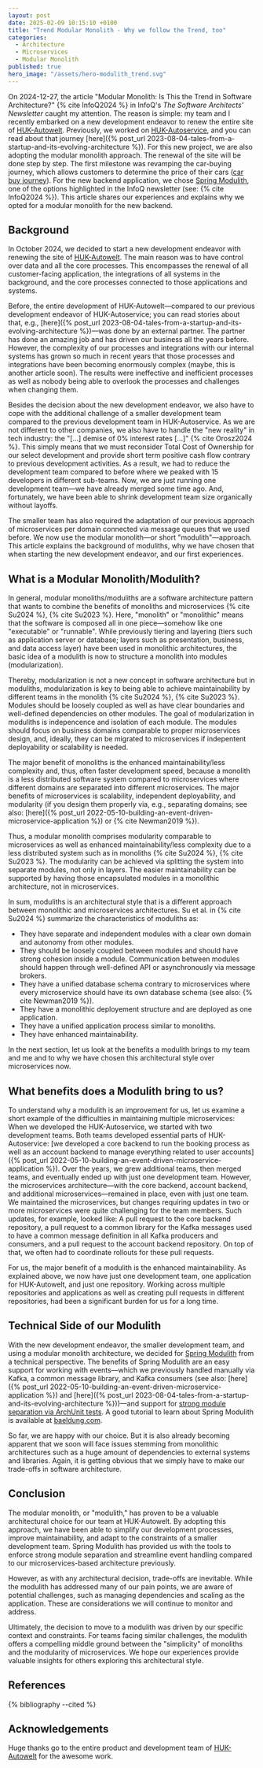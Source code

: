 ```yaml
---
layout: post
date: 2025-02-09 10:15:10 +0100
title: "Trend Modular Monolith - Why we follow the Trend, too"
categories:
  - Architecture
  - Microservices
  - Modular Monolith
published: true
hero_image: "/assets/hero-modulith_trend.svg"
---
```

On 2024-12-27, the article "Modular Monolith: Is This the Trend in Software Architecture?" {% cite InfoQ2024 %} in InfoQ's *The Software Architects' Newsletter* caught my attention.
The reason is simple: my team and I recently embarked on a new development endeavor to renew the entire site of [HUK-Autowelt](https://www.huk-autowelt.de).
Previously, we worked on [HUK-Autoservice](https://www.huk-autoservice.de), and you can read about that journey [here]({% post_url 2023-08-04-tales-from-a-startup-and-its-evolving-architecture %}). For this new project, we are also adopting the modular monolith approach.
The renewal of the site will be done step by step.
The first milestone was revamping the car-buying journey, which allows customers to determine the price of their cars ([car buy journey](https://bewertung.huk-autowelt.de)).
For the new backend application, we chose [Spring Modulith](https://spring.io/projects/spring-modulith), one of the options highlighted in the InfoQ newsletter (see: {% cite InfoQ2024 %}). 
This article shares our experiences and explains why we opted for a modular monolith for the new backend.

## Background

In October 2024, we decided to start a new development endeavor with renewing the site of [HUK-Autowelt](https://www.huk-autowelt.de).
The main reason was to have control over data and all the core processes.
This encompasses the renewal of all customer-facing application, the integrations of all systems in the background, and the core processes connected to those applications and systems.

Before, the entire development of HUK-Autowelt—compared to our previous development endeavor of HUK-Autoservice; you can read stories about that, e.g., [here]({% post_url 2023-08-04-tales-from-a-startup-and-its-evolving-architecture %})—was done by an external partner.
The partner has done an amazing job and has driven our business all the years before.
However, the complexity of our processes and integrations with our internal systems has grown so much in recent years that those processes and integrations have been becoming enormously complex (maybe, this is another article soon).
The results were ineffective and inefficient processes as well as nobody being able to overlook the processes and challenges when changing them.

Besides the decision about the new development endeavor, we also have to cope with the additional challenge of a smaller development team compared to the previous development team in HUK-Autoservice.
As we are not different to other companies, we also have to handle the "new reality" in tech industry: the "[...] demise of 0% interest rates [...]" {% cite Orosz2024 %}.
This simply means that we must reconsider Total Cost of Ownership for our select development and provide short term positive cash flow contrary to previous development activities.
As a result, we had to reduce the development team compared to before where we peaked with 15 developers in different sub-teams.
Now, we are just running one development team—we have already merged some time ago.
And, fortunately, we have been able to shrink development team size organically without layoffs.

The smaller team has also required the adaptation of our previous approach of microservices per domain connected via message queues that we used before.
We now use the modular monolith—or short "modulith"—approach.
This article explains the background of moduliths, why we have chosen that when starting the new development endeavor, and our first experiences.

## What is a Modular Monolith/Modulith?

In general, modular monoliths/moduliths are a software architecture pattern that wants to combine the benefits of monoliths and microservices {% cite Su2024 %}, {% cite Su2023 %}.
Here, "monolith" or "monolithic" means that the software is composed all in one piece—somehow like one "executable" or "runnable".
While previously tiering and layering (tiers such as application server or database; layers such as presentation, business, and data access layer) have been used in monolithic architectures, the basic idea of a modulith is now to structure a monolith into modules (modularization).

Thereby, modularization is not a new concept in software architecture but in moduliths, modularization is key to being able to achieve maintainability by different teams in the monolith {% cite Su2024 %}, {% cite Su2023 %}.
Modules should be loosely coupled as well as have clear boundaries and well-defined dependencies on other modules.
The goal of modularization in moduliths is indepencence and isolation of each module.
The modules should focus on business domains comparable to proper microservices design, and, ideally, they can be migrated to microservices if indepentent deployability or scalability is needed.

The major benefit of monoliths is the enhanced maintainability/less complexity and, thus, often faster development speed, because a monolith is a less distributed software system compared to microservices where different domains are separated into different microservices.
The major benefits of microservices is scalability, independent deployability, and modularity (if you design them properly via, e.g., separating domains; see also: [here]({% post_url 2022-05-10-building-an-event-driven-microservice-application %}) or {% cite Newman2019 %}).

Thus, a modular monolith comprises modularity comparable to microservices as well as enhanced maintainability/less complexity due to a less distributed system such as in monoliths {% cite Su2024 %}, {% cite Su2023 %}.
The modularity can be achieved via splitting the system into separate modules, not only in layers.
The easier maintainability can be supported by having those encapsulated modules in a monolithic architecture, not in microservices.

In sum, moduliths is an architectural style that is a different approach between monolithic and microservices architectures.
Su et al. in {% cite Su2024 %} summarize the characteristics of moduliths as:
 * They have separate and independent modules with a clear own domain and autonomy from other modules.
 * They should be loosely coupled between modules and should have strong cohesion inside a module. Communication between modules should happen through well-defined API or asynchronously via message brokers.
 * They have a unified database schema contrary to microservices where every microservice should have its own database schema (see also: {% cite Newman2019 %}).
 * They have a monolithic deployement structure and are deployed as one application.
 * They have a unified application process similar to monoliths.
 * They have enhanced maintainability.

In the next section, let us look at the benefits a modulith brings to my team and me and to why we have chosen this architectural style over microservices now.

## What benefits does a Modulith bring to us?

To understand why a modulith is an improvement for us, let us examine a short example of the difficulties in maintaining multiple microservices:
When we developed the HUK-Autoservice, we started with two development teams.
Both teams developed essential parts of HUK-Autoservice: [we developed a core backend to run the booking process as well as an account backend to manage everything related to user accounts]({% post_url 2022-05-10-building-an-event-driven-microservice-application %}).
Over the years, we grew additional teams, then merged teams, and eventually ended up with just one development team.
However, the microservices architecture—with the core backend, account backend, and additional microservices—remained in place, even with just one team.
We maintained the microservices, but changes requiring updates in two or more microservices were quite challenging for the team members.
Such updates, for example, looked like: A pull request to the core backend repository, a pull request to a common library for the Kafka messages used to have a common message definition in all Kafka producers and consumers, and a pull request to the account backend repository.
On top of that, we often had to coordinate rollouts for these pull requests.

For us, the major benefit of a modulith is the enhanced maintainability.
As explained above, we now have just one development team, one application for HUK-Autowelt, and just one repository.
Working across multiple repositories and applications as well as creating pull requests in different repositories, had been a significant burden for us for a long time.

## Technical Side of our Modulith

With the new development endeavor, the smaller development team, and using a modular monolith architecture, we decided for [Spring Modulith](https://spring.io/projects/spring-modulith) from a technical perspective.
The benefits of Spring Modulith are an easy support for working with events—which we previously handled manually via Kafka, a common message library, and Kafka consumers (see also: [here]({% post_url 2022-05-10-building-an-event-driven-microservice-application %}) and [here]({% post_url 2023-08-04-tales-from-a-startup-and-its-evolving-architecture %}))—and support for [strong module separation via ArchUnit tests](https://docs.spring.io/spring-modulith/reference/verification.html).
A good tutorial to learn about Spring Modulith is available at [baeldung.com](https://www.baeldung.com/spring-modulith).

So far, we are happy with our choice.
But it is also already becoming apparent that we soon will face issues stemming from monolithic architectures such as a huge amount of dependencies to external systems and libraries.
Again, it is getting obvious that we simply have to make our trade-offs in software architecture.

## Conclusion

The modular monolith, or "modulith," has proven to be a valuable architectural choice for our team at HUK-Autowelt.
By adopting this approach, we have been able to simplify our development processes, improve maintainability, and adapt to the constraints of a smaller development team.
Spring Modulith has provided us with the tools to enforce strong module separation and streamline event handling compared to our microservices-based architecture previously.

However, as with any architectural decision, trade-offs are inevitable.
While the modulith has addressed many of our pain points, we are aware of potential challenges, such as managing dependencies and scaling as the application.
These are considerations we will continue to monitor and address.

Ultimately, the decision to move to a modulith was driven by our specific context and constraints.
For teams facing similar challenges, the modulith offers a compelling middle ground between the "simplicity" of monoliths and the modularity of microservices.
We hope our experiences provide valuable insights for others exploring this architectural style.

## References

{% bibliography --cited %}

## Acknowledgements

Huge thanks go to the entire product and development team of [HUK-Autowelt](https://www.huk-autowelt.de) for the awesome work.